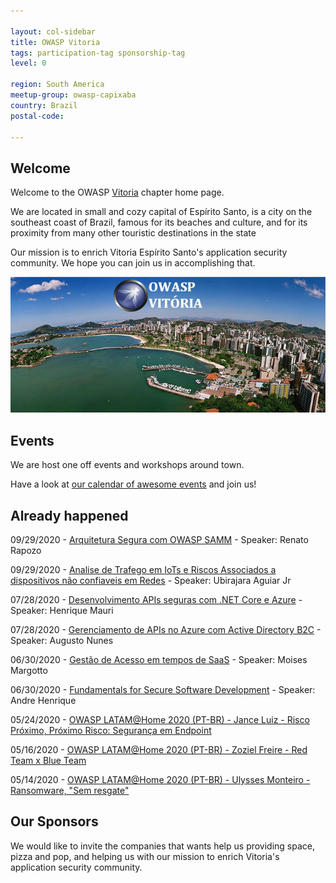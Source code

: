 ```yaml
---

layout: col-sidebar
title: OWASP Vitoria
tags: participation-tag sponsorship-tag
level: 0

region: South America
meetup-group: owasp-capixaba
country: Brazil
postal-code: 

---
```


## Welcome
Welcome to the OWASP
[Vitoria](https://en.wikipedia.org/wiki/Vit%C3%B3ria,_Esp%C3%ADrito_Santo) chapter home page.

We are located in small and cozy capital of Espírito Santo, is a city on the southeast coast of Brazil, famous for its beaches and culture, and for its proximity from many other touristic destinations in the state

Our mission is to enrich Vitoria Espírito Santo's application security community. We
hope you can join us in accomplishing that.

![Vitoria, ES](assets/images/Owaspvitoria02.jpg)

## Events

We are host one off events and workshops around town.

Have a look at [our calendar of awesome
events](https://linktr.ee/owaspvix) and join us\!

## Already happened

09/29/2020 - [Arquitetura Segura com OWASP SAMM](https://www.youtube.com/watch?v=X79awOv650A) - Speaker: Renato Rapozo

09/29/2020 - [Analise de Trafego em IoTs e Riscos Associados a dispositivos não confiaveis em Redes](https://www.youtube.com/watch?v=X79awOv650A) - Speaker: Ubirajara Aguiar Jr

07/28/2020 - [Desenvolvimento APIs seguras com .NET Core e Azure](https://www.youtube.com/watch?v=LG3PznUUJsQ) - Speaker: Henrique Mauri

07/28/2020 - [Gerenciamento de APIs no Azure com Active Directory B2C](https://www.youtube.com/watch?v=LG3PznUUJsQ) - Speaker: Augusto Nunes

06/30/2020 - [Gestão de Acesso em tempos de SaaS](https://www.youtube.com/watch?v=ECU5sW48svw) - Speaker: Moises Margotto

06/30/2020 - [Fundamentals for Secure Software Development](https://www.youtube.com/watch?v=ECU5sW48svw) - Speaker: Andre Henrique

05/24/2020 - [OWASP LATAM@Home 2020 (PT-BR) - Jance Luiz - Risco Próximo, Próximo Risco: Segurança em Endpoint](https://www.youtube.com/watch?v=JABMvGU7swU&ab_channel=OWASPLATAM)

05/16/2020 - [OWASP LATAM@Home 2020 (PT-BR) - Zoziel Freire - Red Team x Blue Team](https://www.youtube.com/watch?v=FTDuadD6bTg&ab_channel=OWASPLATAM)

05/14/2020 - [OWASP LATAM@Home 2020 (PT-BR) - Ulysses Monteiro - Ransomware, "Sem resgate"](https://www.youtube.com/watch?v=hHyQ92jmTRo&ab_channel=OWASPLATAM)


## Our Sponsors

We would like to invite the companies that wants help us providing 
space, pizza and pop, and helping us with our mission to enrich
Vitoria's application security community.
